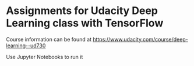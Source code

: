 Assignments for Udacity Deep Learning class with TensorFlow
===========================================================

Course information can be found at https://www.udacity.com/course/deep-learning--ud730

Use Jupyter Notebooks to run it
